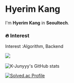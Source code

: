 
# Hyerim Kang

I'm **Hyerim Kang** in **Seoultech**.<p>
  
### 🔥 Interest 
Interest :Algorithm, Backend
  
<img src="https://img.shields.io/badge/C-00599C?style=flat-square&logo=C&logoColor=white"/>

<img sre="https://img.shields.io/badge/-intstargram-yellowgreen"/>
  
  
![K-Junyyy's GitHub stats](https://github-readme-stats.vercel.app/api?username=K-Junyyy&show_icons=true&theme=highcontrast)
  
  
  [![Solved.ac Profile](http://mazassumnida.wtf/api/generate_badge?boj=hyerim6187)](https://solved.ac/hyerim6187)
